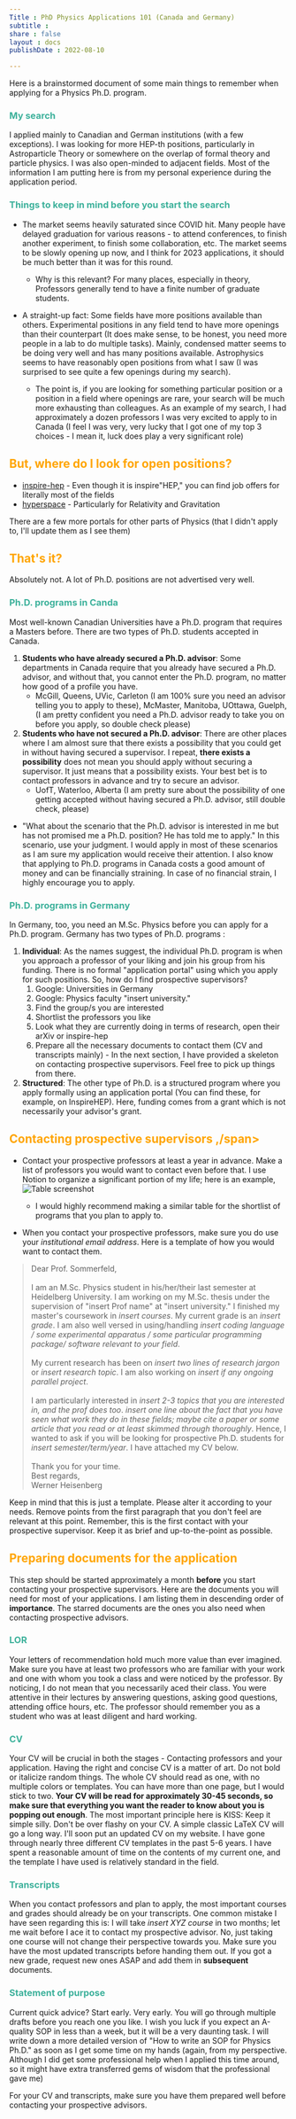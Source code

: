 ```yaml
---
Title : PhD Physics Applications 101 (Canada and Germany)
subtitle : 
share : false
layout : docs
publishDate : 2022-08-10

---
```


Here is a brainstormed document of some main things to remember when applying for a Physics Ph.D. program. 

### <span style = "color:#3db19b" > My search </span>
I applied mainly to Canadian and German institutions (with a few exceptions). I was looking for more HEP-th positions, particularly in Astroparticle Theory or somewhere on the overlap of formal theory and particle physics. I was also open-minded to adjacent fields. Most of the information I am putting here is from my personal experience during the application period. 

### <span style = "color:#3db19b"  > Things to keep in mind before you start the search </span>
- The market seems heavily saturated since COVID hit. Many people have delayed graduation for various reasons - to attend conferences, to finish another experiment, to finish some collaboration, etc. The market seems to be slowly opening up now, and I think for 2023 applications, it should be much better than it was for this round.
	- Why is this relevant? For many places, especially in theory, Professors generally tend to have a finite number of graduate students. 

- A straight-up fact: Some fields have more positions available than others. Experimental positions in any field tend to have more openings than their counterpart (It does make sense, to be honest, you need more people in a lab to do multiple tasks). Mainly, condensed matter seems to be doing very well and has many positions available. Astrophysics seems to have reasonably open positions from what I saw (I was surprised to see quite a few openings during my search). 
	- The point is, if you are looking for something particular position or a position in a field where openings are rare, your search will be much more exhausting than colleagues. As an example of my search, I had approximately a dozen professors I was very excited to apply to in Canada (I feel I was very, very lucky that I got one of my top 3 choices - I mean it, luck does play a very significant role)

	
## <span style = "color:orange"  > But, where do I look for open positions?  </span>
- [inspire-hep](https://inspirehep.net/jobs?sort=mostrecent&size=25&page=1&rank=PHD) - Even though it is inspire"HEP," you can find job offers for literally most of the fields
- [hyperspace](https://hyperspace.uni-frankfurt.de/) - Particularly for Relativity and Gravitation

There are a few more portals for other parts of Physics (that I didn't apply to, I'll update them as I see them)
## <span style = "color:orange"  > That's it? </span>
Absolutely not. A lot of Ph.D. positions are not advertised very well. 

### <span style = "color:#3db19b"  > Ph.D. programs in Canda </span>
Most well-known Canadian Universities have a Ph.D. program that requires a Masters before. There are two types of Ph.D. students accepted in Canada. 

1.  **Students who have already secured a Ph.D. advisor**: Some departments in Canada require that you already have secured a Ph.D. advisor, and without that, you cannot enter the Ph.D. program, no matter how good of a profile you have.
	-  McGill, Queens, UVic, Carleton (I am 100% sure you need an advisor telling you to apply to these), McMaster, Manitoba, UOttawa, Guelph,  (I am pretty confident you need a Ph.D. advisor ready to take you on before you apply, so double check please)
2. **Students who have not secured a Ph.D. advisor**: There are other places where I am almost sure that there exists a possibility that you could get in without having secured a supervisor. I repeat, **there exists a possibility** does not mean you should apply without securing a supervisor. It just means that a possibility exists. Your best bet is to contact professors in advance and try to secure an advisor.
	- UofT, Waterloo, Alberta  (I am pretty sure about the possibility of one getting accepted without having secured a Ph.D. advisor, still double check, please)

- "What about the scenario that the Ph.D. advisor is interested in me but has not promised me a Ph.D. position? He has told me to apply." In this scenario, use your judgment. I would apply in most of these scenarios as I am sure my application would receive their attention. I also know that applying to Ph.D. programs in Canada costs a good amount of money and can be financially straining. In case of no financial strain, I highly encourage you to apply. 

### <span style = "color:#3db19b"  > Ph.D. programs in Germany </span>
	
In Germany, too, you need an M.Sc. Physics before you can apply for a Ph.D. program. Germany has two types of Ph.D. programs :  

1. **Individual**: As the names suggest, the individual Ph.D. program is when you approach a professor of your liking and join his group from his funding. There is no formal "application portal" using which you apply for such positions. So, how do I find prospective supervisors? 
	1. Google: Universities in Germany
	2. Google: Physics faculty "insert university."
	3. Find the group/s you are interested
	4. Shortlist the professors you like
	5. Look what they are currently doing in terms of research, open their arXiv or inspire-hep 
	6. Prepare all the necessary documents to contact them (CV and transcripts mainly) - In the next section, I have provided a skeleton on contacting prospective supervisors. Feel free to pick up things from there.
2. **Structured**: The other type of Ph.D. is a structured program where you apply formally using an application portal (You can find these, for example, on InspireHEP). Here, funding comes from a grant which is not necessarily your advisor's grant.


## <span style = "color:orange"  > Contacting prospective supervisors ,/span>
- Contact your prospective professors at least a year in advance. Make a list of professors you would want to contact even before that. I use Notion to organize a significant portion of my life; here is an example, 
![Table screenshot](notion_template.png)

	- I would highly recommend making a similar table for the shortlist of programs that you plan to apply to.

- When you contact your prospective professors, make sure you do use your _institutional email address_. Here is a template of how you would want to contact them. 


	
> Dear Prof. Sommerfeld, <br><br>
>I am an M.Sc. Physics student in his/her/their last semester at Heidelberg University. I am working on my M.Sc. thesis under the supervision of "insert Prof name" at "insert university." I finished my master's coursework in _insert courses_. My current grade is an _insert grade_. I am also well versed in using/handling _insert coding language / some experimental apparatus / some particular programming package/ software relevant to your field_. <br> <br>
>My current research has been on _insert two lines of research jargon_ or _insert research topic_. I am also working on _insert if any ongoing parallel project_. <br><br>
>I am particularly interested in _insert 2-3 topics that you are interested in, and the prof does too_. _insert one line about the fact that you have seen what work they do in these fields; maybe cite a paper or some article that you read or at least skimmed through thoroughly_. Hence, I wanted to ask if you will be looking for prospective Ph.D. students for _insert semester/term/year_. I have attached my CV below. <br><br>Thank you for your time.
><br>Best regards, <br> 
>Werner Heisenberg

Keep in mind that this is just a template. Please alter it according to your needs. Remove points from the first paragraph that you don't feel are relevant at this point. Remember, this is the first contact with your prospective supervisor. Keep it as brief and up-to-the-point as possible. 

## <span style = "color:orange"  > Preparing documents for the application </span>
This step should be started approximately a month **before** you start contacting your prospective supervisors. Here are the documents you will need for most of your applications. I am listing them in descending order of **importance**. The starred documents are the ones you also need when contacting prospective advisors.

### <span style = "color:#3db19b"  > LOR </span>
Your letters of recommendation hold much more value than ever imagined. Make sure you have at least two professors who are familiar with your work and one with whom you took a class and were noticed by the professor. By noticing, I do not mean that you necessarily aced their class. You were attentive in their lectures by answering questions, asking good questions, attending office hours, etc. The professor should remember you as a student who was at least diligent and hard working.

### <span style = "color:#3db19b"  > CV </span>
Your CV will be crucial in both the stages - Contacting professors and your application. Having the right and concise CV is a matter of art. Do not bold or italicize random things. The whole CV should read as one, with no multiple colors or templates. You can have more than one page, but I would stick to two. **Your CV will be read for approximately 30-45 seconds, so make sure that everything you want the reader to know about you is popping out enough**. The most important principle here is KISS: Keep it simple silly. Don't be over flashy on your CV. A simple classic LaTeX CV will go a long way. I'll soon put an updated CV on my website. I have gone through nearly three different CV templates in the past 5-6 years. I have spent a reasonable amount of time on the contents of my current one, and the template I have used is relatively standard in the field. 

### <span style = "color:#3db19b"  >Transcripts </span>
When you contact professors and plan to apply, the most important courses and grades should already be on your transcripts. One common mistake I have seen regarding this is: I will take _insert XYZ course_ in two months; let me wait before I ace it to contact my prospective advisor. No, just taking one course will not change their perspective towards you. Make sure you have the most updated transcripts before handing them out. If you got a new grade, request new ones ASAP and add them in **subsequent** documents.


### <span style = "color:#3db19b"  > Statement of purpose </span>
Current quick advice? Start early. Very early. You will go through multiple drafts before you reach one you like. I wish you luck if you expect an A-quality SOP in less than a week, but it will be a very daunting task. I will write down a more detailed version of "How to write an SOP for Physics Ph.D." as soon as I get some time on my hands (again, from my perspective. Although I did get some professional help when I applied this time around, so it might have extra transferred gems of wisdom that the professional gave me) 

For your CV and transcripts, make sure you have them prepared well before contacting your prospective advisors.